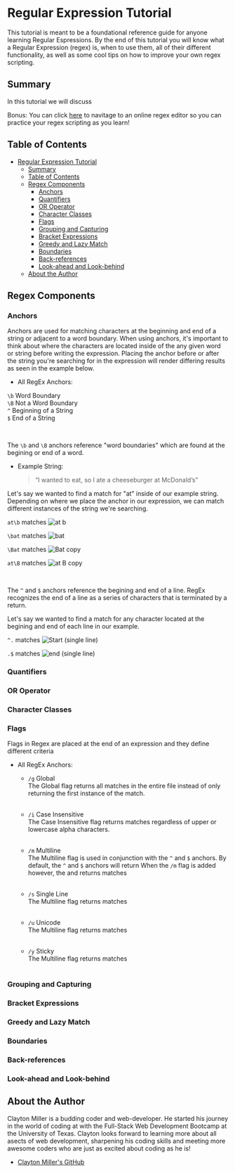# Regular Expression Tutorial

This tutorial is meant to be a foundational reference guide for anyone learning Regular Espressions.
By the end of this tutorial you will know what a Regular Expression (regex) is, when to use them, all of their different functionality, as well as some cool tips on how to improve your own regex scripting.

## Summary

In this tutorial we will discuss 

Bonus: You can click <span><a href="https://regexr.com/" target="_blank">here</a></span> to navitage to an online regex editor so you can practice your regex scripting as you learn!

## Table of Contents

- [Regular Expression Tutorial](#regular-expression-tutorial)
  - [Summary](#summary)
  - [Table of Contents](#table-of-contents)
  - [Regex Components](#regex-components)
    - [Anchors](#anchors)
    - [Quantifiers](#quantifiers)
    - [OR Operator](#or-operator)
    - [Character Classes](#character-classes)
    - [Flags](#flags)
    - [Grouping and Capturing](#grouping-and-capturing)
    - [Bracket Expressions](#bracket-expressions)
    - [Greedy and Lazy Match](#greedy-and-lazy-match)
    - [Boundaries](#boundaries)
    - [Back-references](#back-references)
    - [Look-ahead and Look-behind](#look-ahead-and-look-behind)
  - [About the Author](#about-the-author)

## Regex Components

### Anchors   

Anchors are used for matching characters at the beginning and end of a string or adjacent to a word boundary. When using anchors, it's important to think about where the characters are located inside of the any given word or string before writing the expression. Placing the anchor before or after the string you're searching for in the expression will render differing results as seen in the example below. 

- All RegEx Anchors:

``\b`` Word Boundary          <br>
``\B`` Not a Word Boundary    <br>
``^``  Beginning of a String  <br>
``$``  End of a String        <br>


<br>

The ``\b`` and ``\B`` anchors reference "word boundaries" which are found at the begining or end of a word. <br>

- Example String: <br> 
    >“I wanted to eat, so I ate a cheeseburger at McDonald’s”

Let's say we wanted to find a match for "at" inside of our example string. Depending on where we place the anchor in our expression, we can match different instances of the string we're searching.

``at\b`` matches
![at b](https://user-images.githubusercontent.com/87861603/143668111-d09e9dab-8c8b-446e-9d92-3a1015aca6b8.png)

``\bat`` matches
![bat](https://user-images.githubusercontent.com/87861603/143668121-9b15c968-0e47-4d39-b2d2-8e6241c497d6.png)

``\Bat`` matches
![Bat copy](https://user-images.githubusercontent.com/87861603/143668632-343e0bf7-2e93-44b8-90fb-851a1e4a7d8f.png)

``at\B`` matches
![at B copy](https://user-images.githubusercontent.com/87861603/143668637-94b003c6-e649-4f62-9db6-a39c3da139e1.png)

<br>

The ``^`` and ``$`` anchors reference the begining and end of a line. RegEx recognizes the end of a line as a series of characters that is terminated by a return.

<!-- - Example 2: <br> 
    >"I wanted to eat, so I ate a cheeseburger at McDonald’s. Then I went to my car to drive home. <br>
    Once I got home I realized I was still hungry, so I returned to McDonalds for another delicious cheeseburger." -->

Let's say we wanted to find a match for any character located at the begining and end of each line in our example.

``^.`` matches
![Start (single line)](https://user-images.githubusercontent.com/87861603/143735449-e50525b3-b05b-430d-968d-60ace53dd30b.png)

``.$`` matches
![end (single line)](https://user-images.githubusercontent.com/87861603/143735469-2f10f7f3-f31f-4de0-a210-18cb8ec87213.png)


### Quantifiers

### OR Operator

### Character Classes

### Flags



Flags in Regex are placed at the end of an expression and they define different criteria 

* All RegEx Anchors:

  * ``/g``  Global
    <br>
    The Global flag returns all matches in the entire file instead of only returning the first instance of the match.
    <br><br>

  * ``/i``  Case Insensitive
    <br>
    The Case Insensitive flag returns matches regardless of upper or lowercase alpha characters.
    <br><br>

  * ``/m``  Multiline
    <br>
    The Multiline flag is used in conjunction with the ``^`` and ``$`` anchors. 
    By default, the ``^`` and ``$`` anchors will return 
    When the ``/m`` flag is added however, the 
    and returns matches 
    <br><br>

  * ``/s``  Single Line
    <br>
    The Multiline flag returns matches 
    <br><br>


  * ``/u``  Unicode
    <br>
    The Multiline flag returns matches 
    <br><br>

  * ``/y``  Sticky
    <br>
    The Multiline flag returns matches 
    <br><br>

### Grouping and Capturing

### Bracket Expressions

### Greedy and Lazy Match

### Boundaries

### Back-references

### Look-ahead and Look-behind

## About the Author

Clayton Miller is a budding coder and web-developer. He started his journey in the world of coding at with the Full-Stack Web Development Bootcamp at the University of Texas. Clayton looks forward to learning more about all asects of web development, sharpening his coding skills and meeting more awesome coders who are just as excited about coding as he is!

- [Clayton Miller's GitHub](https://github.com/fremen432)
